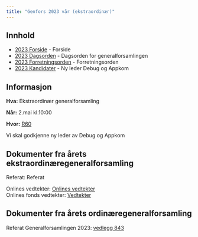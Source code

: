 ```yaml
---
title: "Genfors 2023 vår (ekstraordinær)"
---
```


## Innhold
* [2023 Forside](/generalforsamlingen/ekstrav23)   - Forside
* [2023 Dagsorden](/generalforsamlingen/ekstrav23/dagsorden-23) - Dagsorden for generalforsamlingen
* [2023 Forretningsorden](/generalforsamlingen/ekstrav23/forretningsorden-2023) - Forretningsorden
* [2023 Kandidater](/generalforsamlingen/ekstrav23/valg) - Ny leder Debug og Appkom
## Informasjon

**Hva:** Ekstraordinær generalforsamling

**Når:** 2.mai kl.10:00

**Hvor:** [R60](https://use.mazemap.com/#v=1&center=10.406884,63.415779&zoom=18&zlevel=3&campusid=1&sharepoitype=poi&sharepoi=7074)

Vi skal godkjenne ny leder av Debug og Appkom

## Dokumenter fra årets ekstraordinæregeneralforsamling

Referat: Referat

Onlines vedtekter: [Onlines vedtekter](https://github.com/dotkom/Onlines_Vedtekter/blob/master/vedtekter.adoc)  
Onlines fonds vedtekter: [Vedtekter](https://github.com/dotkom/Onlines_Fond_Vedtekter)

## Dokumenter fra årets ordinæregeneralforsamling
Referat Generalforsamlingen 2023: [vedlegg 843](/attachments/843-Referat_Onlines_generalforsamlingV2023.pdf)